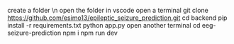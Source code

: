 create a folder \n
open the folder in vscode
open a terminal
git clone https://github.com/esimo13/epileptic_seizure_prediction.git
cd backend
pip install -r requirements.txt
python app.py
open another terminal
cd eeg-seizure-prediction
npm i
npm run dev
